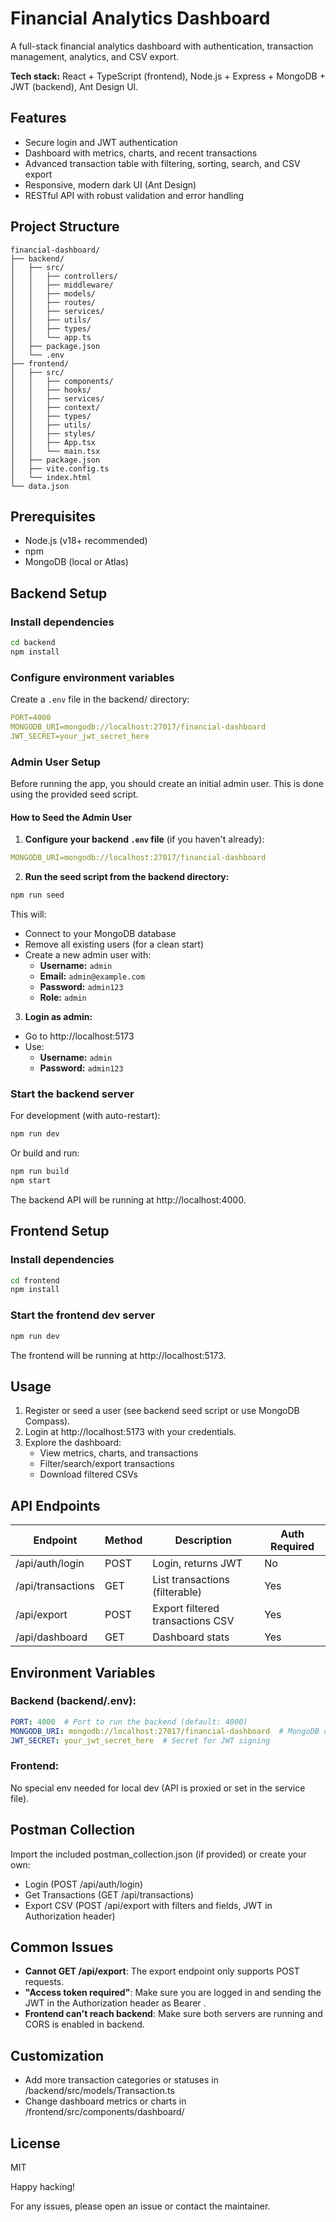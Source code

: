 # Financial Analytics Dashboard

A full-stack financial analytics dashboard with authentication, transaction management, analytics, and CSV export.

**Tech stack:** React + TypeScript (frontend), Node.js + Express + MongoDB + JWT (backend), Ant Design UI.

## Features

- Secure login and JWT authentication
- Dashboard with metrics, charts, and recent transactions
- Advanced transaction table with filtering, sorting, search, and CSV export
- Responsive, modern dark UI (Ant Design)
- RESTful API with robust validation and error handling

## Project Structure

```
financial-dashboard/
├── backend/
│   ├── src/
│   │   ├── controllers/
│   │   ├── middleware/
│   │   ├── models/
│   │   ├── routes/
│   │   ├── services/
│   │   ├── utils/
│   │   ├── types/
│   │   └── app.ts
│   ├── package.json
│   └── .env
├── frontend/
│   ├── src/
│   │   ├── components/
│   │   ├── hooks/
│   │   ├── services/
│   │   ├── context/
│   │   ├── types/
│   │   ├── utils/
│   │   ├── styles/
│   │   ├── App.tsx
│   │   └── main.tsx
│   ├── package.json
│   ├── vite.config.ts
│   └── index.html
└── data.json
```

## Prerequisites

- Node.js (v18+ recommended)
- npm
- MongoDB (local or Atlas)

## Backend Setup

### Install dependencies

```bash
cd backend
npm install
```

### Configure environment variables

Create a `.env` file in the backend/ directory:

```yaml
PORT=4000
MONGODB_URI=mongodb://localhost:27017/financial-dashboard
JWT_SECRET=your_jwt_secret_here
```

### Admin User Setup

Before running the app, you should create an initial admin user. This is done using the provided seed script.

#### How to Seed the Admin User

1. **Configure your backend `.env` file** (if you haven't already):

```yaml
MONGODB_URI=mongodb://localhost:27017/financial-dashboard
```

2. **Run the seed script from the backend directory:**

```bash
npm run seed
```

This will:
- Connect to your MongoDB database
- Remove all existing users (for a clean start)
- Create a new admin user with:
  - **Username:** `admin`
  - **Email:** `admin@example.com`
  - **Password:** `admin123`
  - **Role:** `admin`

3. **Login as admin:**
- Go to http://localhost:5173
- Use:
  - **Username:** `admin`
  - **Password:** `admin123`

### Start the backend server

For development (with auto-restart):

```bash
npm run dev
```

Or build and run:

```bash
npm run build
npm start
```

The backend API will be running at http://localhost:4000.

## Frontend Setup

### Install dependencies

```bash
cd frontend
npm install
```

### Start the frontend dev server

```bash
npm run dev
```

The frontend will be running at http://localhost:5173.

## Usage

1. Register or seed a user (see backend seed script or use MongoDB Compass).
2. Login at http://localhost:5173 with your credentials.
3. Explore the dashboard:
   - View metrics, charts, and transactions
   - Filter/search/export transactions
   - Download filtered CSVs

## API Endpoints

| Endpoint | Method | Description | Auth Required |
|----------|--------|-------------|---------------|
| /api/auth/login | POST | Login, returns JWT | No |
| /api/transactions | GET | List transactions (filterable) | Yes |
| /api/export | POST | Export filtered transactions CSV | Yes |
| /api/dashboard | GET | Dashboard stats | Yes |

## Environment Variables

### Backend (backend/.env):

```yaml
PORT: 4000  # Port to run the backend (default: 4000)
MONGODB_URI: mongodb://localhost:27017/financial-dashboard  # MongoDB connection string
JWT_SECRET: your_jwt_secret_here  # Secret for JWT signing
```

### Frontend:

No special env needed for local dev (API is proxied or set in the service file).

## Postman Collection

Import the included postman_collection.json (if provided) or create your own:

- Login (POST /api/auth/login)
- Get Transactions (GET /api/transactions)
- Export CSV (POST /api/export with filters and fields, JWT in Authorization header)

## Common Issues

- **Cannot GET /api/export**: The export endpoint only supports POST requests.
- **"Access token required"**: Make sure you are logged in and sending the JWT in the Authorization header as Bearer <token>.
- **Frontend can't reach backend**: Make sure both servers are running and CORS is enabled in backend.

## Customization

- Add more transaction categories or statuses in /backend/src/models/Transaction.ts
- Change dashboard metrics or charts in /frontend/src/components/dashboard/

## License

MIT

Happy hacking!

For any issues, please open an issue or contact the maintainer.
